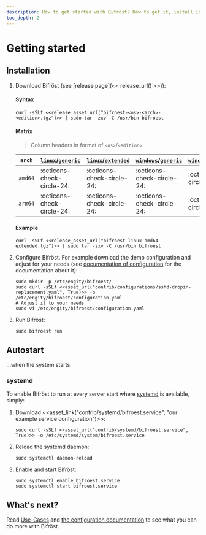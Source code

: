```yaml
---
description: How to get started with Bifröst? How to get it, install it, configure it and run it.
toc_depth: 2
---
```


# Getting started

## Installation

1. Download Bifröst (see [release page](<< release_url() >>)):<br>

    #### Syntax
    ```shell
    curl -sSLf <<release_asset_url("bifroest-<os>-<arch>-<edition>.tgz")>> | sudo tar -zxv -C /usr/bin bifroest
    ```

    #### Matrix

    > Column headers in format of `<os>`/`<edition>`.

    | `arch` | [`linux`/`generic`](distribution.md#linux-generic) | [`linux`/`extended`](distribution.md#linux-extended) | [`windows`/`generic`](distribution.md#windows-generic) | [`windows`/`extended`](distribution.md#windows-extended) |
    | - | - | - | - | - |
    | `amd64` | :octicons-check-circle-24: | :octicons-check-circle-24: | :octicons-check-circle-24: | :octicons-circle-24: |
    | `arm64` | :octicons-check-circle-24: | :octicons-check-circle-24: | :octicons-check-circle-24: | :octicons-circle-24: |

    #### Example
    ```shell
    curl -sSLf <<release_asset_url("bifroest-linux-amd64-extended.tgz")>> | sudo tar -zxv -C /usr/bin bifroest
    ```

2. Configure Bifröst. For example download the demo configuration and adjust for your needs (see [documentation of configuration](../reference/configuration.md) for the documentation about it):
   ```shell
   sudo mkdir -p /etc/engity/bifroest/
   sudo curl -sSLf <<asset_url("contrib/configurations/sshd-dropin-replacement.yaml", True)>> -o /etc/engity/bifroest/configuration.yaml
   # Adjust it to your needs
   sudo vi /etc/engity/bifroest/configuration.yaml
   ```

3. Run Bifröst:
   ```shell
   sudo bifroest run
   ```

## Autostart

...when the system starts.

### systemd

To enable Bifröst to run at every server start where [systemd](https://wiki.archlinux.org/title/Systemd) is available, simply:
1. Download <<asset_link("contrib/systemd/bifroest.service", "our example service configuration")>>:
   ```shell
   sudo curl -sSLf <<asset_url("contrib/systemd/bifroest.service", True)>> -o /etc/systemd/system/bifroest.service
   ```
2. Reload the systemd daemon:
   ```shell
   sudo systemctl daemon-reload
   ```
3. Enable and start Bifröst:
   ```shell
   sudo systemctl enable bifroest.service
   sudo systemctl start bifroest.service
   ```

## What's next?

Read [Use-Cases](../usecases.md) and [the configuration documentation](../reference/configuration.md) to see what you can do more with Bifröst.
